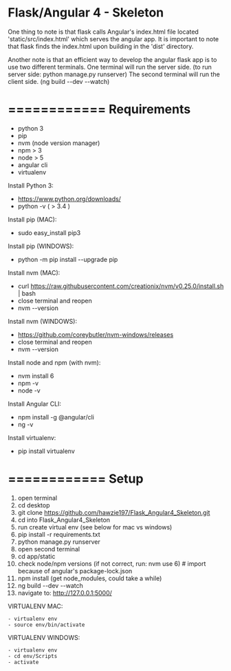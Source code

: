 Flask/Angular 4 - Skeleton
=========================

One thing to note is that flask calls Angular's index.html file located 'static/src/index.html' which serves
the angular app. It is important to note that flask finds the index.html upon building in the 'dist' directory.

Another note is that an efficient way to develop the angular flask app is to use two different terminals.
One terminal will run the server side. (to run server side: python manage.py runserver)
The second terminal will run the client side. (ng build --dev --watch)

============
Requirements
============

- python 3
- pip
- nvm (node version manager)
- npm > 3
- node > 5
- angular cli
- virtualenv

Install Python 3:

  - https://www.python.org/downloads/
  - python -v ( > 3.4 )

Install pip (MAC):

  - sudo easy_install pip3

Install pip (WINDOWS):

  - python -m pip install --upgrade pip

Install nvm (MAC):

  - curl https://raw.githubusercontent.com/creationix/nvm/v0.25.0/install.sh | bash
  - close terminal and reopen
  - nvm --version

Install nvm (WINDOWS):

  - https://github.com/coreybutler/nvm-windows/releases
  - close terminal and reopen
  - nvm --version

Install node and npm (with nvm):

  - nvm install 6
  - npm -v
  - node -v

Install Angular CLI:

  - npm install -g @angular/cli
  - ng -v

Install virtualenv:

  - pip install virtualenv

============
Setup
============

1. open terminal
2. cd desktop
3. git clone https://github.com/hawzie197/Flask_Angular4_Skeleton.git
4. cd into Flask_Angular4_Skeleton
5. run create virtual env (see below for mac vs windows)
6. pip install -r requirements.txt
7. python manage.py runserver
8. open second terminal
9. cd app/static
10. check node/npm versions (if not correct, run: nvm use 6) # import because of angular's package-lock.json
11. npm install (get node_modules, could take a while)
12. ng build --dev --watch
13. navigate to: http://127.0.0.1:5000/

VIRTUALENV MAC:

    - virtualenv env
    - source env/bin/activate

VIRTUALENV WINDOWS:

    - virtualenv env
    - cd env/Scripts
    - activate
